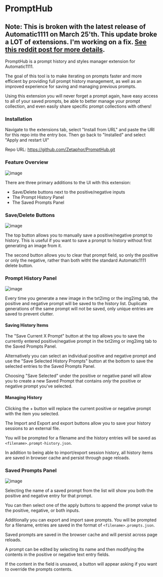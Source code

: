 # PromptHub

## Note: This is broken with the latest release of Automatic1111 on March 25'th. This update broke a LOT of extensions. I'm working on a fix. [See this reddit post for more details](https://www.reddit.com/r/StableDiffusion/comments/121kqkd/psa_hold_up_with_updating_automatic1111_for_now/).

PromptHub is a prompt history and styles manager extension for Automatic1111.

The goal of this tool is to make iterating on prompts faster and more efficient by providing full prompt history management, as well as an improved experience for saving and managing previous prompts.

Using this extension you will never forget a prompt again, have easy access to all of your saved prompts, be able to better manage your prompt collection, and even easily share specific prompt collections with others!

### Installation

Navigate to the extensions tab, select "Install from URL" and paste the URl for this repo into the entry box. Then go back to "Installed" and select "Apply and restart UI"

Repo URL: https://github.com/Zetaphor/PromptHub.git

### Feature Overview

![image](https://user-images.githubusercontent.com/3112763/227691648-9773fd84-f358-4da8-9d36-8e965f9e9d32.png)

There are three primary additions to the UI with this extension:

* Save/Delete buttons next to the positive/negative inputs
* The Prompt History Panel
* The Saved Prompts Panel

### Save/Delete Buttons

![image](https://user-images.githubusercontent.com/3112763/227691910-7a1c8cdc-bc0e-45e4-860d-49ecb357b910.png)

The top button allows you to manually save a positive/negative prompt to history. This is useful if you want to save a prompt to history without first generating an image from it.

The second button allows you to clear that prompt field, so only the positive or only the negative, rather than both witht the standard Automatic1111 delete button.

### Prompt History Panel

![image](https://user-images.githubusercontent.com/3112763/227692407-d4df077a-7b1c-4f1c-b774-d9520b28ef9d.png)

Every time you generate a new image in the txt2img or the img2img tab, the positive and negative prompt will be saved to the history list.
Duplicate generations of the same prompt will not be saved, only unique entries are saved to prevent clutter.

#### Saving History Items
The "Save Current X Prompt" button at the top allows you to save the currently entered positive/negative prompt in the txt2img or img2img tab to the Saved Prompts Panel.

Alternatively you can select an individual positive and negative prompt and use the "Save Selected History Prompts" button at the bottom to save the selected entries to the Saved Prompts Panel.

Choosing "Save Selected" under the positive or negative panel will allow you to create a new Saved Prompt that contains _only_ the positive or negative prompt you've selected.

#### Managing History

Clicking the + button will replace the current positive or negative prompt with the item you selected.

The Import and Export and export buttons allow you to save your history sessions to an external file.

You will be prompted for a filename and the history entries will be saved as `<filename>.prompt-history.json`.

In addition to being able to import/export session history, all history items are saved in browser cache and persist through page reloads.

### Saved Prompts Panel

![image](https://user-images.githubusercontent.com/3112763/227693954-f67665dd-f9ec-4bbc-8c83-b49911b4f240.png)

Selecting the name of a saved prompt from the list will show you both the positive and negative entry for that prompt.

You can then select one of the apply buttons to append the prompt value to the positive, negative, or both inputs.

Additionally you can export and import save prompts. You will be prompted for a filename, entries are saved in the format of `<filename>.prompts.json`.

Saved prompts are saved in the browser cache and will persist across page reloads.

A prompt can be edited by selecting its name and then modifying the contents in the positive or negative text entry fields. 

If the content in the field is unsaved, a button will appear asking if you want to override the prompts contents.

